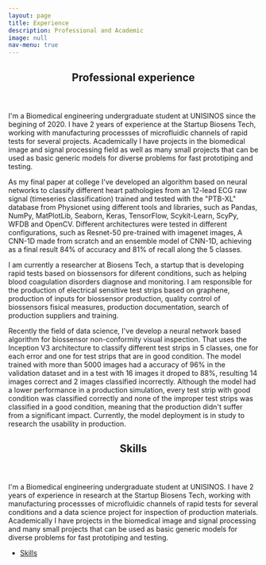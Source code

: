 ```yaml
---
layout: page
title: Experience
description: Professional and Academic
image: null
nav-menu: true
---
```


<!-- Main -->
<div id="main" class="alt">

<!-- One -->
<section id="one">
	<div class="inner">
		<header class="major">
			<h1>Professional experience</h1>
		</header>

<!-- Content -->
<section id="one">
	<div class="inner">
        <p>I'm a Biomedical engineering undergraduate student at UNISINOS since the begining of 2020. I have 2 years of experience at the Startup Biosens Tech, working with manufacturing processses of microfluidic channels of rapid tests for several projects. Academically I have projects in the biomedical image and signal processing field as well as many small projects that can be used as basic generic models for diverse problems for fast prototiping and testing.</p>
        <p>As my final paper at college I've developed an algorithm based on neural networks to classify different heart pathologies from an 12-lead ECG raw signal (timeseries classification) trained and tested with the "PTB-XL" database from Physionet using different tools and libraries, such as Pandas, NumPy, MatPlotLib, Seaborn, Keras, TensorFlow, Scykit-Learn, ScyPy, WFDB and OpenCV. Different architectures were tested in different configurations, such as Resnet-50 pre-trained with imagenet images, A CNN-1D made from scratch and an ensemble model of CNN-1D, achieving as a final result 84% of accuracy and 81% of recall along the 5 classes.</p>
        <p>I am currently a researcher at Biosens Tech, a startup that is developing rapid tests based on biossensors for diferent conditions, such as helping blood coagulation disorders diagnose and monitoring. I am responsible for the production of electrical sensitive test strips based on graphene, production of inputs for biossensor production, quality control of biossensors fisical measures, production documentation, search of production suppliers and training.</p>
        <p>Recently the field of data science, I've develop a neural network based algorithm for biossensor non-conformity visual inspection. That uses the Inception V3 architecture to classify different test strips in 5 classes, one for each error and one for test strips that are in good condition. The model trained with more than 5000 images had a accuracy of 96% in the validation dataset and in a test with 16 images it droped to 88%, resulting 14 images correct and 2 images classified incorrectly. Although the model had a lower performance in a production simulation, every test strip with good condition was classified correctly and none of the improper test strips was classified in a good condition, meaning that the production didn't suffer from a significant impact. Currently, the model deployment is in study to research the usability in production.</p>
    </div>
</section>

<section id="three">
	<div class="inner">
		<header class="major">
			<h2>Skills</h2>
		</header>
		<p>I'm a Biomedical engineering undergraduate student at UNISINOS. I have 2 years of experience in research at the Startup Biosens Tech, working with manufacturing processses of microfluidic channels of rapid tests for several conditions and a data science project for inspection of production materials. Academically I have projects in the biomedical image and signal processing and many small projects that can be used as basic generic models for diverse problems for fast prototiping and testing.</p>
		<ul class="actions">
			<li><a href="skills.html" class="button next">Skills</a></li>
		</ul>
	</div>
</section>
